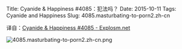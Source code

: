 Title: Cyanide & Happiness #4085：犯法吗？
Date: 2015-10-11
Tags: Cyanide and Happiness
Slug: 4085.masturbating-to-porn2.zh-cn

译自：[Cyanide & Happiness #4085 - Explosm.net](http://explosm.net/comics/4085/)


![4085.masturbating-to-porn2.zh-cn.png](/static/images/comics/4085.masturbating-to-porn2.zh-cn.png)